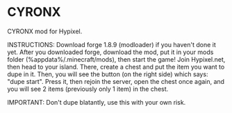 # CYRONX
CYRONX mod for Hypixel. 

INSTRUCTIONS: Download forge 1.8.9 (modloader) if you haven't done it yet. After you downloaded forge, download the mod, put it in your mods folder (%appdata%/.minecraft/mods), then start the game! Join Hypixel.net, then head to your island.  There, create a chest and put the item you want to dupe in it. Then, you will see the button (on the right side) which says: "dupe start". Press it, then rejoin the server, open the chest once again, and you will see 2 items (previously only 1 item) in the chest.

IMPORTANT: Don't dupe blatantly, use this with your own risk.
